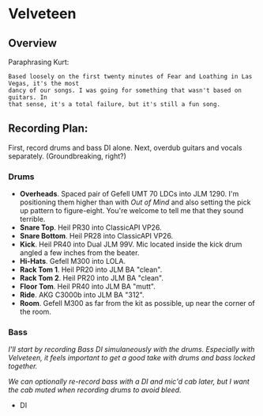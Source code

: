 # Velveteen

## Overview

Paraphrasing Kurt:

```
Based loosely on the first twenty minutes of Fear and Loathing in Las Vegas, it's the most 
dancy of our songs. I was going for something that wasn't based on guitars. In 
that sense, it's a total failure, but it's still a fun song.
```

## Recording Plan:

First, record drums and bass DI alone. Next, overdub guitars and vocals separately. (Groundbreaking, right?)

### Drums

 - **Overheads**. Spaced pair of Gefell UMT 70 LDCs into JLM 1290. I'm positioning them higher than with
    _Out of Mind_ and also setting the pick up pattern to figure-eight. You're welcome to tell me that they sound
    terrible.
 - **Snare Top**. Heil PR30 into ClassicAPI VP26.
 - **Snare Bottom**. Heil PR28 into ClassicAPI VP26.
 - **Kick**. Heil PR40 into Dual JLM 99V. Mic located inside the kick drum angled a few inches from the beater.
 - **Hi-Hats**. Gefell M300 into LOLA.
 - **Rack Tom 1**. Heil PR20 into JLM BA "clean".
 - **Rack Tom 2**. Heil PR20 into JLM BA "clean".
 - **Floor Tom**. Heil PR40 into JLM BA "mutt". 
 - **Ride**. AKG C3000b into JLM BA "312".
 - **Room**. Gefell M300 as far from the kit as possible, up near the corner of the room.

### Bass
_I'll start by recording Bass DI simulaneously with the drums. Especially with Velveteen, it feels important
to get a good take with drums and bass locked together._

_We can optionally re-record bass with a DI and mic'd 
cab later, but I want the cab muted when recording drums to avoid bleed._
 - DI 
